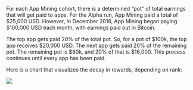 For each App Mining cohort, there is a determined “pot” of total earnings that
will get paid to apps. For the Alpha run, App Mining paid a total of $25,000
USD. However, in
December 2018, App Mining began paying $100,000 USD  each month, with earnings
paid out in Bitcoin.

The top app gets paid 20% of the total pot. So, for a pot of $100k, the top app
receives $20,000 USD. The next app gets paid 20% of the remaining pot. The
remaining pot is $80k, and 20% of that is $16,000. This process continues until
every app has been paid.

Here is a chart that visualizes the decay in rewards, depending on rank:

![](images/decaying.png)
